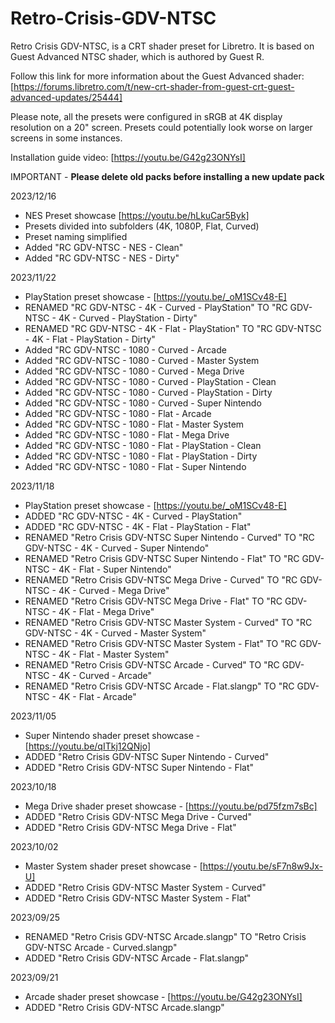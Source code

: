 # Retro-Crisis-GDV-NTSC
Retro Crisis GDV-NTSC, is a CRT shader preset for Libretro. It is based on Guest Advanced NTSC shader, which is authored by Guest R.

Follow this link for more information about the Guest Advanced shader:
[https://forums.libretro.com/t/new-crt-shader-from-guest-crt-guest-advanced-updates/25444]

Please note, all the presets were configured in sRGB at 4K display resolution on a 20" screen. Presets could potentially look worse on larger screens in some instances.

Installation guide video:
[https://youtu.be/G42g23ONYsI]

IMPORTANT - **Please delete old packs before installing a new update pack**

2023/12/16
- NES Preset showcase [https://youtu.be/hLkuCar5Byk]
- Presets divided into subfolders (4K, 1080P, Flat, Curved)
- Preset naming simplified
- Added "RC GDV-NTSC - NES - Clean"
- Added "RC GDV-NTSC - NES - Dirty"

2023/11/22
- PlayStation preset showcase - [https://youtu.be/_oM1SCv48-E]
- RENAMED "RC GDV-NTSC - 4K - Curved - PlayStation" TO "RC GDV-NTSC - 4K - Curved - PlayStation - Dirty"
- RENAMED "RC GDV-NTSC - 4K - Flat - PlayStation" TO "RC GDV-NTSC - 4K - Flat - PlayStation - Dirty"
- Added "RC GDV-NTSC - 1080 - Curved - Arcade
- Added "RC GDV-NTSC - 1080 - Curved - Master System
- Added "RC GDV-NTSC - 1080 - Curved - Mega Drive
- Added "RC GDV-NTSC - 1080 - Curved - PlayStation - Clean
- Added "RC GDV-NTSC - 1080 - Curved - PlayStation - Dirty
- Added "RC GDV-NTSC - 1080 - Curved - Super Nintendo
- Added "RC GDV-NTSC - 1080 - Flat - Arcade
- Added "RC GDV-NTSC - 1080 - Flat - Master System
- Added "RC GDV-NTSC - 1080 - Flat - Mega Drive
- Added "RC GDV-NTSC - 1080 - Flat - PlayStation - Clean
- Added "RC GDV-NTSC - 1080 - Flat - PlayStation - Dirty
- Added "RC GDV-NTSC - 1080 - Flat - Super Nintendo

2023/11/18
- PlayStation preset showcase - [https://youtu.be/_oM1SCv48-E]
- ADDED "RC GDV-NTSC - 4K - Curved - PlayStation"
- ADDED "RC GDV-NTSC - 4K - Flat - PlayStation - Flat"
- RENAMED "Retro Crisis GDV-NTSC Super Nintendo - Curved" TO "RC GDV-NTSC - 4K - Curved - Super Nintendo"
- RENAMED "Retro Crisis GDV-NTSC Super Nintendo - Flat" TO "RC GDV-NTSC - 4K - Flat - Super Nintendo"
- RENAMED "Retro Crisis GDV-NTSC Mega Drive - Curved" TO "RC GDV-NTSC - 4K - Curved - Mega Drive"
- RENAMED "Retro Crisis GDV-NTSC Mega Drive - Flat" TO "RC GDV-NTSC - 4K - Flat - Mega Drive"
- RENAMED "Retro Crisis GDV-NTSC Master System - Curved" TO "RC GDV-NTSC - 4K - Curved - Master System"
- RENAMED "Retro Crisis GDV-NTSC Master System - Flat" TO "RC GDV-NTSC - 4K - Flat - Master System"
- RENAMED "Retro Crisis GDV-NTSC Arcade - Curved" TO "RC GDV-NTSC - 4K - Curved - Arcade"
- RENAMED "Retro Crisis GDV-NTSC Arcade - Flat.slangp" TO "RC GDV-NTSC - 4K - Flat - Arcade"

2023/11/05
- Super Nintendo shader preset showcase - [https://youtu.be/qITkj12QNjo]
- ADDED "Retro Crisis GDV-NTSC Super Nintendo - Curved"
- ADDED "Retro Crisis GDV-NTSC Super Nintendo - Flat"


2023/10/18
- Mega Drive shader preset showcase - [https://youtu.be/pd75fzm7sBc]
- ADDED "Retro Crisis GDV-NTSC Mega Drive - Curved"
- ADDED "Retro Crisis GDV-NTSC Mega Drive - Flat"


2023/10/02
- Master System shader preset showcase - [https://youtu.be/sF7n8w9Jx-U]
- ADDED "Retro Crisis GDV-NTSC Master System - Curved"
- ADDED "Retro Crisis GDV-NTSC Master System - Flat"


2023/09/25
- RENAMED "Retro Crisis GDV-NTSC Arcade.slangp" TO "Retro Crisis GDV-NTSC Arcade - Curved.slangp"
- ADDED "Retro Crisis GDV-NTSC Arcade - Flat.slangp"


2023/09/21
- Arcade shader preset showcase - [https://youtu.be/G42g23ONYsI]
- ADDED "Retro Crisis GDV-NTSC Arcade.slangp"
